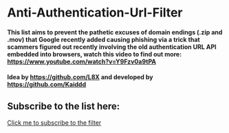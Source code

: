 # Anti-Authentication-Url-Filter
#### This list aims to prevent the pathetic excuses of domain endings (.zip and .mov) that Google recently added causing phishing via a trick that scammers figured out recently involving the old authentication URL API embedded into browsers, watch this video to find out more: https://www.youtube.com/watch?v=Y9Fzv0a9tPA
#### Idea by https://github.com/L8X and developed by https://github.com/Kaiddd
## Subscribe to the list here:
  <a href="https://subscribe.adblockplus.org?location=https://raw.githubusercontent.com/L8X/AntiAuthenticationUrlFilter/main/AntiAuthenticationUrlFilter.txt&amp;title=Anti-Authentication-Url-Filter">Click me to subscribe to the filter</a>
